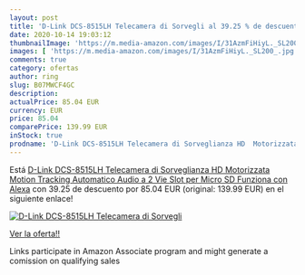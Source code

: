 ```yaml
---
layout: post
title: 'D-Link DCS-8515LH Telecamera di Sorvegli al 39.25 % de descuento'
date: 2020-10-14 19:03:12
thumbnailImage: 'https://m.media-amazon.com/images/I/31AzmFiHiyL._SL200_.jpg'
images: [ 'https://m.media-amazon.com/images/I/31AzmFiHiyL._SL200_.jpg' ]
comments: true
category: ofertas
author: ring
slug: B07MWCF4GC
description:
actualPrice: 85.04 EUR
currency: EUR
price: 85.04
comparePrice: 139.99 EUR
inStock: true
prodname: 'D-Link DCS-8515LH Telecamera di Sorveglianza HD  Motorizzata  Motion Tracking Automatico  Audio a 2 Vie  Slot per Micro SD  Funziona con Alexa'
---
```


Está [D-Link DCS-8515LH Telecamera di Sorveglianza HD  Motorizzata  Motion Tracking Automatico  Audio a 2 Vie  Slot per Micro SD  Funziona con Alexa](https://www.amazon.it/dp/B07MWCF4GC/?tag=tolees00-21) con 39.25 de descuento por 85.04 EUR (original: 139.99 EUR) en el siguiente enlace!

[![D-Link DCS-8515LH Telecamera di Sorvegli](https://m.media-amazon.com/images/I/31AzmFiHiyL._SL200_.jpg)](https://www.amazon.it/dp/B07MWCF4GC/?tag=tolees00-21)

[Ver la oferta!!](https://www.amazon.it/dp/B07MWCF4GC/?tag=tolees00-21)

Links participate in Amazon Associate program and might generate a comission on qualifying sales


